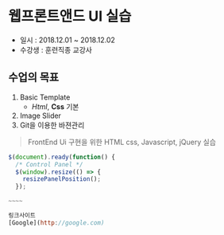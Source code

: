 # 웹프론트앤드 UI 실습
* 일시 : 2018.12.01 ~ 2018.12.02
* 수강생 : 훈련직종 교강사 

## 수업의 목표
1. Basic Template
   - *Html*, **Css** 기본
2. Image Slider
3. Git을 이용한 바젼관리

> FrontEnd Ui 구현을 위한 HTML
css, Javascript, jQuery 실습

````javascript
$(document).ready(function() {
  /* Control Panel */
  $(window).resize(() => {
    resizePanelPosition();
  });

~~~~

링크사이트
[Google](http://google.com)


